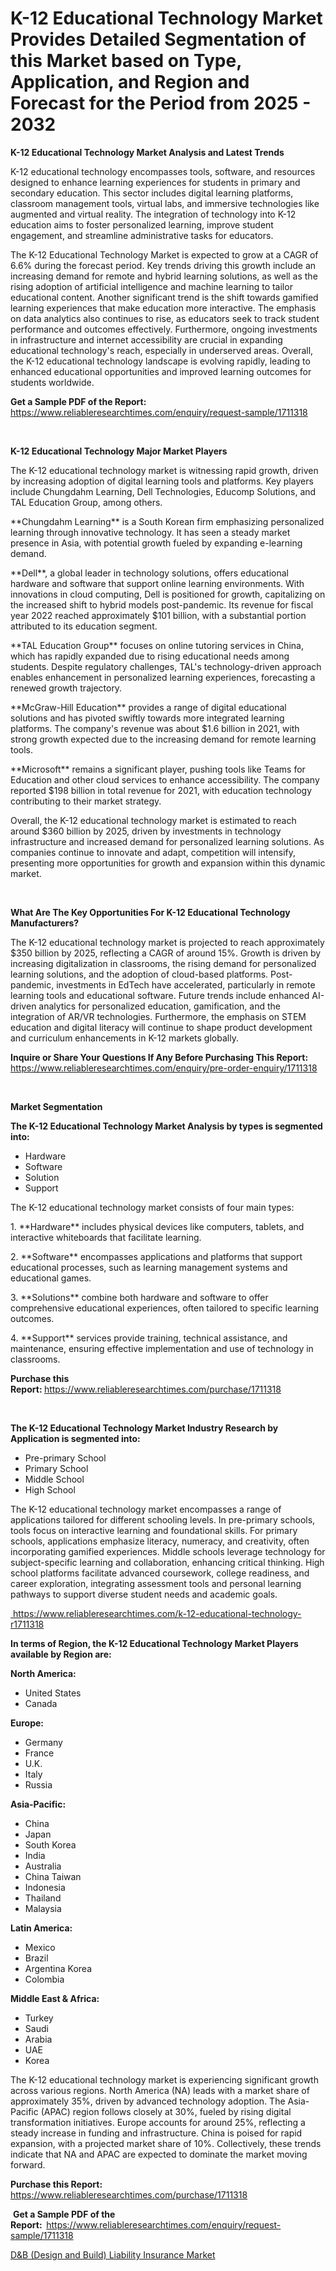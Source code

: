 <p><h1>K-12 Educational Technology Market Provides Detailed Segmentation of this Market based on Type, Application, and Region and Forecast for the Period from 2025 - 2032</h1></p><p><strong>K-12 Educational Technology Market Analysis and Latest Trends</strong></p>
<p><p>K-12 educational technology encompasses tools, software, and resources designed to enhance learning experiences for students in primary and secondary education. This sector includes digital learning platforms, classroom management tools, virtual labs, and immersive technologies like augmented and virtual reality. The integration of technology into K-12 education aims to foster personalized learning, improve student engagement, and streamline administrative tasks for educators.</p><p>The K-12 Educational Technology Market is expected to grow at a CAGR of 6.6% during the forecast period. Key trends driving this growth include an increasing demand for remote and hybrid learning solutions, as well as the rising adoption of artificial intelligence and machine learning to tailor educational content. Another significant trend is the shift towards gamified learning experiences that make education more interactive. The emphasis on data analytics also continues to rise, as educators seek to track student performance and outcomes effectively. Furthermore, ongoing investments in infrastructure and internet accessibility are crucial in expanding educational technology's reach, especially in underserved areas. Overall, the K-12 educational technology landscape is evolving rapidly, leading to enhanced educational opportunities and improved learning outcomes for students worldwide.</p></p>
<p><strong>Get a Sample PDF of the Report:&nbsp;</strong> <a href="https://www.reliableresearchtimes.com/enquiry/request-sample/1711318?utm_campaign=2205&utm_medium=2&utm_source=Github&utm_content=ia&utm_term=27032025&utm_id=k-12-educational-technology">https://www.reliableresearchtimes.com/enquiry/request-sample/1711318</a></p>
<p>&nbsp;</p>
<p><strong>K-12 Educational Technology Major Market Players</strong></p>
<p><p>The K-12 educational technology market is witnessing rapid growth, driven by increasing adoption of digital learning tools and platforms. Key players include Chungdahm Learning, Dell Technologies, Educomp Solutions, and TAL Education Group, among others.</p><p>**Chungdahm Learning** is a South Korean firm emphasizing personalized learning through innovative technology. It has seen a steady market presence in Asia, with potential growth fueled by expanding e-learning demand. </p><p>**Dell**, a global leader in technology solutions, offers educational hardware and software that support online learning environments. With innovations in cloud computing, Dell is positioned for growth, capitalizing on the increased shift to hybrid models post-pandemic. Its revenue for fiscal year 2022 reached approximately $101 billion, with a substantial portion attributed to its education segment.</p><p>**TAL Education Group** focuses on online tutoring services in China, which has rapidly expanded due to rising educational needs among students. Despite regulatory challenges, TAL's technology-driven approach enables enhancement in personalized learning experiences, forecasting a renewed growth trajectory.</p><p>**McGraw-Hill Education** provides a range of digital educational solutions and has pivoted swiftly towards more integrated learning platforms. The company's revenue was about $1.6 billion in 2021, with strong growth expected due to the increasing demand for remote learning tools.</p><p>**Microsoft** remains a significant player, pushing tools like Teams for Education and other cloud services to enhance accessibility. The company reported $198 billion in total revenue for 2021, with education technology contributing to their market strategy.</p><p>Overall, the K-12 educational technology market is estimated to reach around $360 billion by 2025, driven by investments in technology infrastructure and increased demand for personalized learning solutions. As companies continue to innovate and adapt, competition will intensify, presenting more opportunities for growth and expansion within this dynamic market.</p></p>
<p>&nbsp;</p>
<p><strong>What Are The Key Opportunities For K-12 Educational Technology Manufacturers?</strong></p>
<p><p>The K-12 educational technology market is projected to reach approximately $350 billion by 2025, reflecting a CAGR of around 15%. Growth is driven by increasing digitalization in classrooms, the rising demand for personalized learning solutions, and the adoption of cloud-based platforms. Post-pandemic, investments in EdTech have accelerated, particularly in remote learning tools and educational software. Future trends include enhanced AI-driven analytics for personalized education, gamification, and the integration of AR/VR technologies. Furthermore, the emphasis on STEM education and digital literacy will continue to shape product development and curriculum enhancements in K-12 markets globally.</p></p>
<p><strong>Inquire or Share Your Questions If Any Before Purchasing This Report:</strong> <a href="https://www.reliableresearchtimes.com/enquiry/pre-order-enquiry/1711318?utm_campaign=2205&utm_medium=2&utm_source=Github&utm_content=ia&utm_term=27032025&utm_id=k-12-educational-technology">https://www.reliableresearchtimes.com/enquiry/pre-order-enquiry/1711318</a></p>
<p>&nbsp;</p>
<p><strong>Market Segmentation</strong></p>
<p><strong>The K-12 Educational Technology Market Analysis by types is segmented into:</strong></p>
<p><ul><li>Hardware</li><li>Software</li><li>Solution</li><li>Support</li></ul></p>
<p><p>The K-12 educational technology market consists of four main types: </p><p>1. **Hardware** includes physical devices like computers, tablets, and interactive whiteboards that facilitate learning. </p><p>2. **Software** encompasses applications and platforms that support educational processes, such as learning management systems and educational games. </p><p>3. **Solutions** combine both hardware and software to offer comprehensive educational experiences, often tailored to specific learning outcomes. </p><p>4. **Support** services provide training, technical assistance, and maintenance, ensuring effective implementation and use of technology in classrooms.</p></p>
<p><strong>Purchase this Report:&nbsp;</strong><a href="https://www.reliableresearchtimes.com/purchase/1711318?utm_campaign=2205&utm_medium=2&utm_source=Github&utm_content=ia&utm_term=27032025&utm_id=k-12-educational-technology">https://www.reliableresearchtimes.com/purchase/1711318</a></p>
<p>&nbsp;</p>
<p><strong>The K-12 Educational Technology Market Industry Research by Application is segmented into:</strong></p>
<p><ul><li>Pre-primary School</li><li>Primary School</li><li>Middle School</li><li>High School</li></ul></p>
<p><p>The K-12 educational technology market encompasses a range of applications tailored for different schooling levels. In pre-primary schools, tools focus on interactive learning and foundational skills. For primary schools, applications emphasize literacy, numeracy, and creativity, often incorporating gamified experiences. Middle schools leverage technology for subject-specific learning and collaboration, enhancing critical thinking. High school platforms facilitate advanced coursework, college readiness, and career exploration, integrating assessment tools and personal learning pathways to support diverse student needs and academic goals.</p></p>
<p><a href="https://www.reliableresearchtimes.com/k-12-educational-technology-r1711318?utm_campaign=2205&utm_medium=2&utm_source=Github&utm_content=ia&utm_term=27032025&utm_id=k-12-educational-technology">&nbsp;https://www.reliableresearchtimes.com/k-12-educational-technology-r1711318</a></p>
<p><strong>In terms of Region, the K-12 Educational Technology Market Players available by Region are:</strong></p>
<p>
    <p> <strong> North America: </strong>
        <ul>
            <li>United States</li>
            <li>Canada</li>
        </ul>
        </p> 
    <p> <strong> Europe: </strong>
        <ul>
            <li>Germany</li>
            <li>France</li>
            <li>U.K.</li>
            <li>Italy</li>
            <li>Russia</li>
        </ul>
        </p> 
    <p> <strong> Asia-Pacific: </strong>
        <ul>
            <li>China</li>
            <li>Japan</li>
            <li>South Korea</li>
            <li>India</li>
            <li>Australia</li>
            <li>China Taiwan</li>
            <li>Indonesia</li>
            <li>Thailand</li>
            <li>Malaysia</li>
        </ul>
        </p> 
    <p> <strong> Latin America: </strong>
        <ul>
            <li>Mexico</li>
            <li>Brazil</li>
            <li>Argentina Korea</li>
            <li>Colombia</li>
        </ul>
        </p> 
    <p> <strong> Middle East & Africa: </strong>
        <ul>
            <li>Turkey</li>
            <li>Saudi</li>
            <li>Arabia</li>
            <li>UAE</li>
            <li>Korea</li>
        </ul>
    </p>
    </p>
<p><p>The K-12 educational technology market is experiencing significant growth across various regions. North America (NA) leads with a market share of approximately 35%, driven by advanced technology adoption. The Asia-Pacific (APAC) region follows closely at 30%, fueled by rising digital transformation initiatives. Europe accounts for around 25%, reflecting a steady increase in funding and infrastructure. China is poised for rapid expansion, with a projected market share of 10%. Collectively, these trends indicate that NA and APAC are expected to dominate the market moving forward.</p></p>
<p><strong>Purchase this Report: </strong><a href="https://www.reliableresearchtimes.com/purchase/1711318?utm_campaign=2205&utm_medium=2&utm_source=Github&utm_content=ia&utm_term=27032025&utm_id=k-12-educational-technology">https://www.reliableresearchtimes.com/purchase/1711318</a></p>
<p>&nbsp;<strong>Get a Sample PDF of the Report:&nbsp;&nbsp;</strong><a href="https://www.reliableresearchtimes.com/enquiry/request-sample/1711318?utm_campaign=2205&utm_medium=2&utm_source=Github&utm_content=ia&utm_term=27032025&utm_id=k-12-educational-technology">https://www.reliableresearchtimes.com/enquiry/request-sample/1711318</a></p>
<p><strong></strong></p>
<p><p><a href="https://github.com/roffefaith6l/Market-Research-Report-List-1/blob/main/db-design-and-build-liability-insurance-market.md?utm_campaign=2205&utm_medium=2&utm_source=Github&utm_content=ia&utm_term=27032025&utm_id=k-12-educational-technology">D&B (Design and Build) Liability Insurance Market</a></p></p>